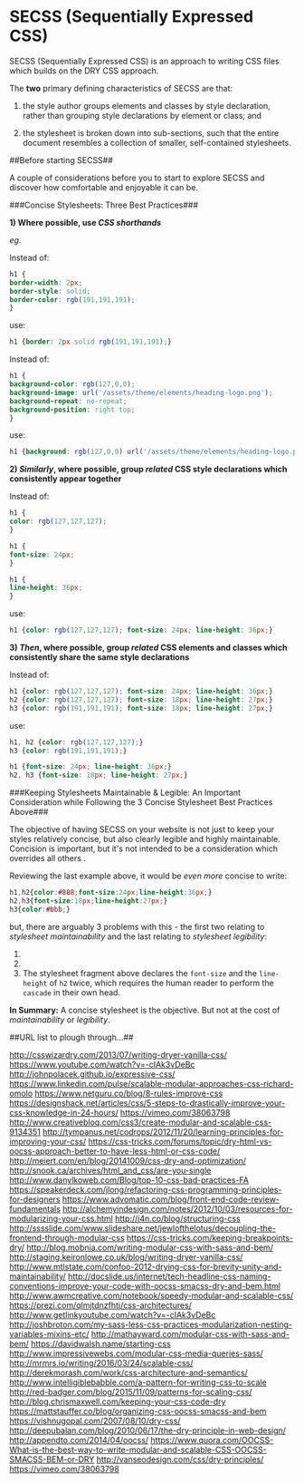 # SECSS (Sequentially Expressed CSS)
SECSS (Sequentially Expressed CSS) is an approach to writing CSS files which builds on the DRY CSS approach.

The **two** primary defining characteristics of SECSS are that:

1. the style author groups elements and classes by style declaration, rather than grouping style declarations by element or class; and

2. the stylesheet is broken down into sub-sections, such that the entire document resembles a collection of smaller, self-contained stylesheets.

##Before starting SECSS##

A couple of considerations before you to start to explore SECSS and discover how comfortable and enjoyable it can be. 

###Concise Stylesheets: Three Best Practices###

**1) Where possible, use *CSS shorthands***

*eg.*

Instead of:

``` css
h1 {
border-width: 2px;
border-style: solid;
border-color: rgb(191,191,191);
}
```

use:

``` css
h1 {border: 2px solid rgb(191,191,191);}
```

Instead of:

``` css
h1 {
background-color: rgb(127,0,0);
background-image: url('/assets/theme/elements/heading-logo.png');
background-repeat: no-repeat;
background-position: right top;
}
```

use:

``` css
h1 {background: rgb(127,0,0) url('/assets/theme/elements/heading-logo.png') no-repeat right top;}
```


**2) *Similarly*, where possible, group *related* CSS style declarations which consistently appear together**

Instead of:

``` css
h1 {
color: rgb(127,127,127);
}

h1 {
font-size: 24px;
}

h1 {
line-height: 36px;
}
```

use:

``` css
h1 {color: rgb(127,127,127); font-size: 24px; line-height: 36px;}
```

**3) *Then*, where possible, group *related* CSS elements and classes which consistently share the same style declarations**

Instead of:

``` css
h1 {color: rgb(127,127,127); font-size: 24px; line-height: 36px;}
h2 {color: rgb(127,127,127); font-size: 18px; line-height: 27px;}
h3 {color: rgb(191,191,191); font-size: 18px; line-height: 27px;}
```

use:

``` css
h1, h2 {color: rgb(127,127,127);}
h3 {color: rgb(191,191,191);}

h1 {font-size: 24px; line-height: 36px;}
h2, h3 {font-size: 18px; line-height: 27px;}

```

###Keeping Stylesheets Maintainable & Legible: An Important Consideration while Following the 3 Concise Stylesheet Best Practices Above###

The objective of having SECSS on your website is not just to keep your styles relatively concise, but also clearly legible and highly maintainable. Concision is important, but it's not intended to be a consideration which overrides all others .

Reviewing the last example above, it would be *even more* concise to write:

``` css
h1,h2{color:#888;font-size:24px;line-height:36px;}
h2,h3{font-size:18px;line-height:27px;}
h3{color:#bbb;}
```
but, there are arguably 3 problems with this - the first two relating to *stylesheet maintainability* and the last relating to *stylesheet legibility*:

1.
2.
3. The stylesheet fragment above declares the `font-size` and the `line-height` of `h2` twice, which requires the human reader to perform the `cascade` in their own head.

**In Summary:** A concise stylesheet is the objective. But not at the cost of *maintainability* or *legibility*.

##URL list to plough through...##

http://csswizardry.com/2013/07/writing-dryer-vanilla-css/
https://www.youtube.com/watch?v=-cIAk3vDeBc
http://johnpolacek.github.io/expressive-css/
https://www.linkedin.com/pulse/scalable-modular-approaches-css-richard-omolo
https://www.netguru.co/blog/8-rules-improve-css
https://designshack.net/articles/css/5-steps-to-drastically-improve-your-css-knowledge-in-24-hours/
https://vimeo.com/38063798
http://www.creativebloq.com/css3/create-modular-and-scalable-css-9134351
http://tympanus.net/codrops/2012/11/20/learning-principles-for-improving-your-css/
https://css-tricks.com/forums/topic/dry-html-vs-oocss-approach-better-to-have-less-html-or-css-code/
http://meiert.com/en/blog/20141009/css-dry-and-optimization/
http://snook.ca/archives/html_and_css/are-you-single
http://www.danylkoweb.com/Blog/top-10-css-bad-practices-FA
https://speakerdeck.com/jlong/refactoring-css-programming-principles-for-designers
https://www.advomatic.com/blog/front-end-code-review-fundamentals
http://alchemyindesign.com/notes/2012/10/03/resources-for-modularizing-your-css.html
http://j4n.co/blog/structuring-css
http://sssslide.com/www.slideshare.net/jewlofthelotus/decoupling-the-frontend-through-modular-css
https://css-tricks.com/keeping-breakpoints-dry/
http://blog.mobnia.com/writing-modular-css-with-sass-and-bem/
http://staging.keironlowe.co.uk/blog/writing-dryer-vanilla-css/
http://www.mtlstate.com/confoo-2012-drying-css-for-brevity-unity-and-maintainability/
http://docslide.us/internet/tech-headline-css-naming-conventions-improve-your-code-with-oocss-smacss-dry-and-bem.html
http://www.awmcreative.com/notebook/speedy-modular-and-scalable-css/
https://prezi.com/qlmjtdnzfhtj/css-architectures/
http://www.getlinkyoutube.com/watch?v=-cIAk3vDeBc
http://joshbroton.com/my-sass-less-css-practices-modularization-nesting-variables-mixins-etc/
http://mathayward.com/modular-css-with-sass-and-bem/
https://davidwalsh.name/starting-css
http://www.impressivewebs.com/modular-css-media-queries-sass/
http://mrmrs.io/writing/2016/03/24/scalable-css/
http://derekmorash.com/work/css-architecture-and-semantics/
http://www.intelligiblebabble.com/a-pattern-for-writing-css-to-scale
http://red-badger.com/blog/2015/11/09/patterns-for-scaling-css/
http://blog.chrismaxwell.com/keeping-your-css-code-dry
https://mattstauffer.co/blog/organizing-css-oocss-smacss-and-bem
https://vishnugopal.com/2007/08/10/dry-css/
http://deepubalan.com/blog/2010/06/17/the-dry-principle-in-web-design/
http://appendto.com/2014/04/oocss/
https://www.quora.com/OOCSS-What-is-the-best-way-to-write-modular-and-scalable-CSS-OOCSS-SMACSS-BEM-or-DRY
http://vanseodesign.com/css/dry-principles/
https://vimeo.com/38063798



